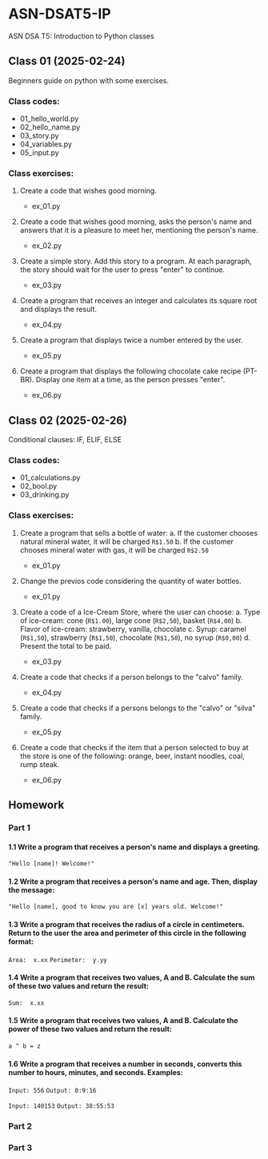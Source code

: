 # ASN-DSAT5-IP
ASN DSA T5: Introduction to Python classes

## Class 01 (2025-02-24)
Beginners guide on python with some exercises.

### Class codes:
- 01_hello_world.py
- 02_hello_name.py
- 03_story.py
- 04_variables.py
- 05_input.py

### Class exercises:
1. Create a code that wishes good morning.
    - ex_01.py

2. Create a code that wishes good morning, asks the person's name and answers that it is a pleasure to meet her, mentioning the person's name.
    - ex_02.py

3. Create a simple story. Add this story to a program. At each paragraph, the story should wait for the user to press "enter" to continue.
    - ex_03.py

4. Create a program that receives an integer and calculates its square root and displays the result.
    - ex_04.py

5. Create a program that displays twice a number entered by the user.
    - ex_05.py

6. Create a program that displays the following chocolate cake recipe (PT-BR). Display one item at a time, as the person presses "enter".
    - ex_06.py



## Class 02 (2025-02-26)
Conditional clauses: IF, ELIF, ELSE

### Class codes:
- 01_calculations.py
- 02_bool.py
- 03_drinking.py

### Class exercises:
1. Create a program that sells a bottle of water:
    a. If the customer chooses natural mineral water, it will be charged `R$1.50` 
    b. If the customer chooses mineral water with gas, it will be charged `R$2.50`
    - ex_01.py

2. Change the previos code considering the quantity of water bottles.
    - ex_01.py

3. Create a code of a Ice-Cream Store, where the user can choose:
    a. Type of ice-cream: cone (`R$1.00`), large cone (`R$2,50`), basket (`R$4,00`)
    b. Flavor of ice-cream: strawberry, vanilla, chocolate
    c. Syrup: caramel (`R$1,50`), strawberry (`R$1,50`), chocolate (`R$1,50`), no syrup (`R$0,00`)
    d. Present the total to be paid.
    - ex_03.py

4. Create a code that checks if a person belongs to the "calvo" family.
    - ex_04.py

5. Create a code that checks if a persons belongs to the "calvo" or "silva" family.
    - ex_05.py

6. Create a code that checks if the item that a person selected to buy at the store is one of the following: orange, beer, instant noodles, coal, rump steak.
    - ex_06.py

## Homework
### Part 1
#### 1.1 Write a program that receives a person's name and displays a greeting.
` "Hello [name]! Welcome!" `

#### 1.2 Write a program that receives a person's name and age. Then, display the message:
` "Hello [name], good to know you are [x] years old. Welcome!" `

#### 1.3 Write a program that receives the radius of a circle in centimeters. Return to the user the area and perimeter of this circle in the following format:
` Area:  x.xx `
` Perimeter:  y.yy `

#### 1.4 Write a program that receives two values, A and B. Calculate the sum of these two values and return the result:
` Sum:  x.xx `

#### 1.5 Write a program that receives two values, A and B. Calculate the power of these two values and return the result:
` a ^ b = z `

#### 1.6 Write a program that receives a number in seconds, converts this number to hours, minutes, and seconds. Examples:
` Input: 556 `
` Output: 0:9:16 `

` Input: 140153 `
` Output: 38:55:53 `

### Part 2

### Part 3